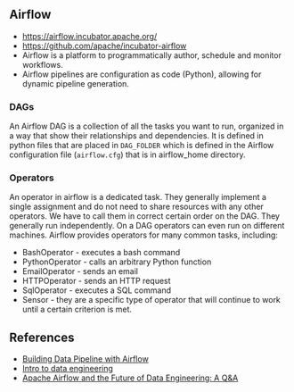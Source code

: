 ## Airflow
* https://airflow.incubator.apache.org/
* https://github.com/apache/incubator-airflow
* Airflow is a platform to programmatically author, schedule and monitor workflows.
* Airflow pipelines are configuration as code (Python), allowing for dynamic pipeline generation.

### DAGs
An Airflow DAG is a collection of all the tasks you want to run, organized in a way that show their relationships and dependencies. It is defined in python files that are placed in `DAG_FOLDER` which is defined in the Airflow configuration file (`airflow.cfg`) that is in airflow_home directory.

### Operators
An operator in airflow is a dedicated task. They generally implement a single assignment and do not need to share resources with any other operators. We have to call them in correct certain order on the DAG. They generally run independently. On a DAG operators can even run on different machines. Airflow provides operators for many common tasks, including:

* BashOperator - executes a bash command
* PythonOperator - calls an arbitrary Python function
* EmailOperator - sends an email
* HTTPOperator - sends an HTTP request
* SqlOperator - executes a SQL command
* Sensor - they are a specific type of operator that will continue to work until a certain criterion is met.

## References
* [Building Data Pipeline with Airflow](https://www.linkedin.com/pulse/building-data-pipeline-airflow-mehmet-vergili/)
* [Intro to data engineering](https://medium.com/@rchang/a-beginners-guide-to-data-engineering-part-i-4227c5c457d7)
* [Apache Airflow and the Future of Data Engineering: A Q&A]( https://medium.com/the-astronomer-journey/airflow-and-the-future-of-data-engineering-a-q-a-266f68d956a9)
